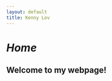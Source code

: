 ```yaml
---
layout: default
title: Kenny Lov
---
```

<style> nav ul li:nth-child(1) a{
 color: #45a29e; 
 text-decoration:underline;
 text-decoration-color:#45a29e;
} 

</style>



# *Home*

## Welcome to my webpage!
